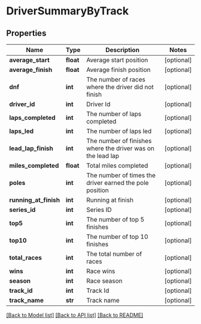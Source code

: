 # DriverSummaryByTrack

## Properties
Name | Type | Description | Notes
------------ | ------------- | ------------- | -------------
**average_start** | **float** | Average start position | [optional] 
**average_finish** | **float** | Average finish position | [optional] 
**dnf** | **int** | The number of races where the driver did not finish | [optional] 
**driver_id** | **int** | Driver Id | [optional] 
**laps_completed** | **int** | The number of laps completed | [optional] 
**laps_led** | **int** | The number of laps led | [optional] 
**lead_lap_finish** | **int** | The number of finishes where the driver was on the lead lap | [optional] 
**miles_completed** | **float** | Total miles completed | [optional] 
**poles** | **int** | The number of times the driver earned the pole position | [optional] 
**running_at_finish** | **int** | Running at finish | [optional] 
**series_id** | **int** | Series ID | [optional] 
**top5** | **int** | The number of top 5 finishes | [optional] 
**top10** | **int** | The number of top 10 finishes | [optional] 
**total_races** | **int** | The total number of races | [optional] 
**wins** | **int** | Race wins | [optional] 
**season** | **int** | Race season | [optional] 
**track_id** | **int** | Track Id | [optional] 
**track_name** | **str** | Track name | [optional] 

[[Back to Model list]](../README.md#documentation-for-models) [[Back to API list]](../README.md#documentation-for-api-endpoints) [[Back to README]](../README.md)

